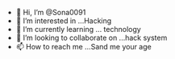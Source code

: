 - 👋 Hi, I’m @Sona0091
- 👀 I’m interested in ...Hacking
- 🌱 I’m currently learning ... technology
- 💞️ I’m looking to collaborate on ...hack system
- 📫 How to reach me ...Sand me your age

<!---
Sona0091/Sona0091 is a ✨ special ✨ repository because its `README.md` (this file) appears on your GitHub profile.
You can click the Preview link to take a look at your changes.
--->
